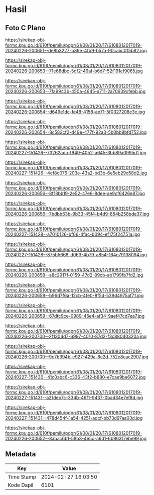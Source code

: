 # Hasil

## Foto C Plano

https://sirekap-obj-formc.kpu.go.id/610f/pemilu/pdpr/61/08/01/20/17/6108012017019-20240226-200651--de8b3227-b89e-4fb9-b57a-90cabc015b82.jpg

https://sirekap-obj-formc.kpu.go.id/610f/pemilu/pdpr/61/08/01/20/17/6108012017019-20240226-200653--71e68dbc-5df2-49af-b6d7-52f191ef9065.jpg

https://sirekap-obj-formc.kpu.go.id/610f/pemilu/pdpr/61/08/01/20/17/6108012017019-20240226-200653--7fa9943b-450a-4645-a711-2a70639cfebb.jpg

https://sirekap-obj-formc.kpu.go.id/610f/pemilu/pdpr/61/08/01/20/17/6108012017019-20240226-200654--d649e1dc-fe48-4158-ae71-5f0327208c3c.jpg

https://sirekap-obj-formc.kpu.go.id/610f/pemilu/pdpr/61/08/01/20/17/6108012017019-20240226-200654--8c582cf2-d49e-477f-92a3-5b0bb9bfd752.jpg

https://sirekap-obj-formc.kpu.go.id/610f/pemilu/pdpr/61/08/01/20/17/6108012017019-20240227-151426--73262ada-f949-4052-a645-3bb89a0995d1.jpg

https://sirekap-obj-formc.kpu.go.id/610f/pemilu/pdpr/61/08/01/20/17/6108012017019-20240227-151426--4cf8c076-203e-43a2-bd3b-6e5eb29d58d2.jpg

https://sirekap-obj-formc.kpu.go.id/610f/pemilu/pdpr/61/08/01/20/17/6108012017019-20240226-200656--8f18bb19-2e52-47e6-8dee-ae9cf6426e87.jpg

https://sirekap-obj-formc.kpu.go.id/610f/pemilu/pdpr/61/08/01/20/17/6108012017019-20240226-200656--7bdbb63b-9b33-45f4-b4d9-854b258bde37.jpg

https://sirekap-obj-formc.kpu.go.id/610f/pemilu/pdpr/61/08/01/20/17/6108012017019-20240227-151428--a7010126-bf06-4fac-b094-ef175f24751a.jpg

https://sirekap-obj-formc.kpu.go.id/610f/pemilu/pdpr/61/08/01/20/17/6108012017019-20240227-151428--875b5668-d063-4b79-a854-164e79138094.jpg

https://sirekap-obj-formc.kpu.go.id/610f/pemilu/pdpr/61/08/01/20/17/6108012017019-20240226-200658--a8c2917f-0159-47d2-89cb-ab1799fb7fd2.jpg

https://sirekap-obj-formc.kpu.go.id/610f/pemilu/pdpr/61/08/01/20/17/6108012017019-20240226-200658--b96d7f6a-12cb-4fe0-8f5d-539d4975af71.jpg

https://sirekap-obj-formc.kpu.go.id/610f/pemilu/pdpr/61/08/01/20/17/6108012017019-20240226-200659--67dfc9ce-0989-45e4-af34-9aef47cd7ea7.jpg

https://sirekap-obj-formc.kpu.go.id/610f/pemilu/pdpr/61/08/01/20/17/6108012017019-20240226-200700--2f1304d7-6997-4010-87d2-f3c88040320a.jpg

https://sirekap-obj-formc.kpu.go.id/610f/pemilu/pdpr/61/08/01/20/17/6108012017019-20240226-200700--9c7b394b-e927-429a-8c2d-752e8cac2907.jpg

https://sirekap-obj-formc.kpu.go.id/610f/pemilu/pdpr/61/08/01/20/17/6108012017019-20240227-151430--41c0abc6-c336-43f2-b880-e7cae9be6072.jpg

https://sirekap-obj-formc.kpu.go.id/610f/pemilu/pdpr/61/08/01/20/17/6108012017019-20240227-151431--a21deb7c-334b-46f1-9437-0bad34e7ef8d.jpg

https://sirekap-obj-formc.kpu.go.id/610f/pemilu/pdpr/61/08/01/20/17/6108012017019-20240227-151431--478d454f-1a54-4251-adcf-bb73d97aa03d.jpg

https://sirekap-obj-formc.kpu.go.id/610f/pemilu/pdpr/61/08/01/20/17/6108012017019-20240226-200652--8abac6b1-58b3-4e5c-a6d1-6b96317ebe99.jpg


## Metadata

| Key        | Value               |
| ---------- | ------------------- |
| Time Stamp | 2024-02-27 16:03:50 |
| Kode Dapil | 6101                |



